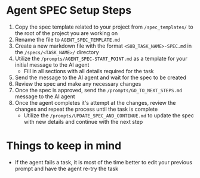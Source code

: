 # Agent SPEC Setup Steps

1. Copy the spec template related to your project from `/spec_templates/` to the root of the project you are working on
2. Rename the file to `AGENT_SPEC_TEMPLATE.md`
3. Create a new markdown file with the format `<SUB_TASK_NAME>-SPEC.md` in the `/specs/<TASK_NAME>/` directory
4. Utilize the `/prompts/AGENT_SPEC-START_POINT.md` as a template for your initial message to the AI agent
    - Fill in all sections with all details required for the task
5. Send the message to the AI agent and wait for the spec to be created
6. Review the spec and make any necessary changes
7. Once the spec is approved, send the `/prompts/GO_TO_NEXT_STEPS.md` message to the AI agent
8. Once the agent completes it's attempt at the changes, review the changes and repeat the process until the task is complete
    - Utilize the `/prompts/UPDATE_SPEC_AND_CONTINUE.md` to update the spec with new details and continue with the next step

# Things to keep in mind

-   If the agent fails a task, it is most of the time better to edit your previous prompt and have the agent re-try the task
